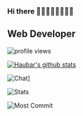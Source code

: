 ### Hi there 👋👋👋👋👋👋👋👋

## Web Developer 


![profile views](https://komarev.com/ghpvc/?username=haubar&color=blueviolet)


[![Haubar's github stats](https://github-readme-stats.vercel.app/api?username=haubar&theme=react&show_icons=true)](https://github.com/anuraghazra/github-readme-stats)

![Chat](https://github-readme-stats.vercel.app/api/cards/profile-details?username=haubar&theme=react&show_icons=true)]

<!--
[![Stats](https://github-readme-stats.vercel.app/api/top-langs/?username=haubar&layout=compact&theme=react&show_icons=true)](https://github.com/anuraghazra/github-readme-stats)
-->

![Stats](https://github-readme-stats.vercel.app/api/cards/stats?username=haubar&theme=react&show_icons=true)


![Most Commit](http://github-profile-summary-cards.vercel.app/api/cards/most-commit-language?username=haubar&theme=react)



<!--
**haubar/haubar** is a ✨ _special_ ✨ repository because its `README.md` (this file) appears on your GitHub profile.

Here are some ideas to get you started:

- 🔭 I’m currently working on ...
- 🌱 I’m currently learning ...
- 👯 I’m looking to collaborate on ...
- 🤔 I’m looking for help with ...
- 💬 Ask me about ...
- 📫 How to reach me: ...
- 😄 Pronouns: ...
- ⚡ Fun fact: ...
-->
